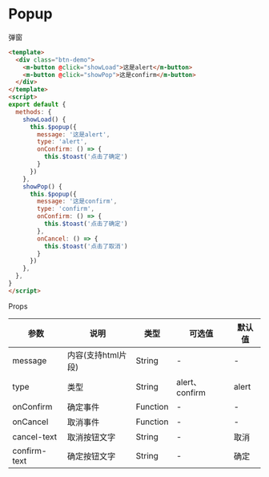 # Popup

弹窗

```html
<template>
  <div class="btn-demo">
    <m-button @click="showLoad">这是alert</m-button>
    <m-button @click="showPop">这是confirm</m-button>
  </div>
</template>
<script>
export default {
  methods: {
    showLoad() {
      this.$popup({
        message: '这是alert',
        type: 'alert',
        onConfirm: () => {
          this.$toast('点击了确定')
        }
      })
    },
    showPop() {
      this.$popup({
        message: '这是confirm',
        type: 'confirm',
        onConfirm: () => {
          this.$toast('点击了确定')
        },
        onCancel: () => {
          this.$toast('点击了取消')
        }
      })
    },
  },
}
</script>
```
Props

| 参数          | 说明            | 类型            | 可选值                 | 默认值   |
|-------------  |---------------- |---------------- |---------------------- |-------- |
| message         | 内容(支持html片段)   | String  | - | - |
| type         | 类型   | String  | alert、confirm  |  alert|
| onConfirm        | 确定事件   | Function  | - |  -|
| onCancel         | 取消事件   | Function  | - | - |
| cancel-text    | 取消按钮文字   | String  | - | 取消 |
| confirm-text    | 确定按钮文字   | String  | - | 确定 |
